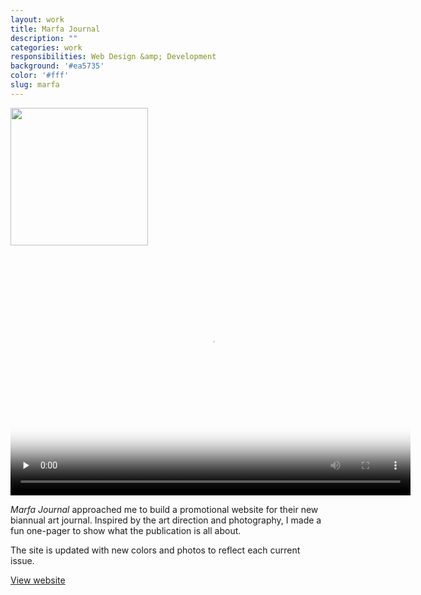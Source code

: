 ```yaml
---
layout: work
title: Marfa Journal
description: ""
categories: work
responsibilities: Web Design &amp; Development
background: '#ea5735'
color: '#fff'
slug: marfa
---
```


<div class="IntroImg">
  <img src="{{ site.root }}/work/marfa/aerobics.gif" style="width: 220px" />
</div>

<div>
  <video id="marfa" class="browser_img" title="Marfa Journal"
    preload="none" width="640" height="400" poster="{{ site.root }}/work/marfa/marfa.png" data-setup="{}">
    <source src="{{ site.root }}/work/marfa/marfa.mp4" type='video/mp4'>
    <source src="{{ site.root }}/work/marfa/marfa.webm" type='video/webm'>
  </video>
</div>

<em>Marfa Journal</em> approached me to build a promotional website for their new biannual art journal. Inspired by the art direction and photography, I made a fun one-pager to show what the publication is all about.

The site is updated with new colors and photos to reflect each current issue.

<a href="http://marfajournal.com" class="button" rel="external">View website</a>

